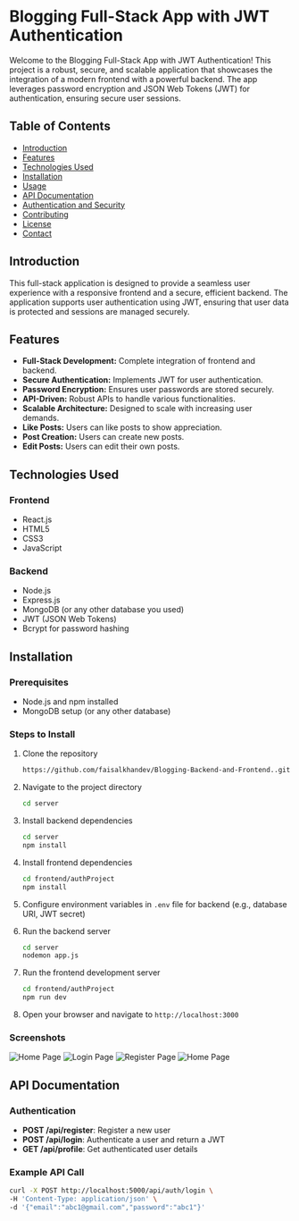 # Blogging Full-Stack App with JWT Authentication

Welcome to the Blogging Full-Stack App with JWT Authentication! This project is a robust, secure, and scalable application that showcases the integration of a modern frontend with a powerful backend. The app leverages password encryption and JSON Web Tokens (JWT) for authentication, ensuring secure user sessions.

## Table of Contents

- [Introduction](#introduction)
- [Features](#features)
- [Technologies Used](#technologies-used)
- [Installation](#installation)
- [Usage](#usage)
- [API Documentation](#api-documentation)
- [Authentication and Security](#authentication-and-security)
- [Contributing](#contributing)
- [License](#license)
- [Contact](#contact)

## Introduction

This full-stack application is designed to provide a seamless user experience with a responsive frontend and a secure, efficient backend. The application supports user authentication using JWT, ensuring that user data is protected and sessions are managed securely.

## Features

- **Full-Stack Development:** Complete integration of frontend and backend.
- **Secure Authentication:** Implements JWT for user authentication.
- **Password Encryption:** Ensures user passwords are stored securely.
- **API-Driven:** Robust APIs to handle various functionalities.
- **Scalable Architecture:** Designed to scale with increasing user demands.
- **Like Posts:** Users can like posts to show appreciation.
- **Post Creation:** Users can create new posts.
- **Edit Posts:** Users can edit their own posts.

## Technologies Used

### Frontend

- React.js
- HTML5
- CSS3
- JavaScript

### Backend

- Node.js
- Express.js
- MongoDB (or any other database you used)
- JWT (JSON Web Tokens)
- Bcrypt for password hashing

## Installation

### Prerequisites

- Node.js and npm installed
- MongoDB setup (or any other database)

### Steps to Install

1. Clone the repository
    ```sh
    https://github.com/faisalkhandev/Blogging-Backend-and-Frontend..git
    ```
2. Navigate to the project directory
    ```sh
    cd server
    ```
3. Install backend dependencies
    ```sh
    cd server
    npm install
    ```
4. Install frontend dependencies
    ```sh
    cd frontend/authProject
    npm install
    ```
5. Configure environment variables in `.env` file for backend (e.g., database URI, JWT secret)

6. Run the backend server
    ```sh
    cd server
    nodemon app.js
    ```
7. Run the frontend development server
    ```sh
    cd frontend/authProject
    npm run dev
    ```


3. Open your browser and navigate to `http://localhost:3000`

### Screenshots

![Home Page](![image](https://github.com/user-attachments/assets/2013fa17-a48b-4872-9c3d-c80e5164556c))
![Login Page](![image](https://github.com/user-attachments/assets/658ae6e4-60c9-4d8a-b9ee-ab913d8d864d))
![Register Page](![image](https://github.com/user-attachments/assets/364a514a-07f4-49de-aa7f-aea1007215d4))
![Home Page](![image](https://github.com/user-attachments/assets/55ef565c-afd0-4094-87b6-32406cc4d646))


## API Documentation

### Authentication

- **POST /api/register**: Register a new user
- **POST /api/login**: Authenticate a user and return a JWT
- **GET /api/profile**: Get authenticated user details

### Example API Call

```sh
curl -X POST http://localhost:5000/api/auth/login \
-H 'Content-Type: application/json' \
-d '{"email":"abc1@gmail.com","password":"abc1"}'
